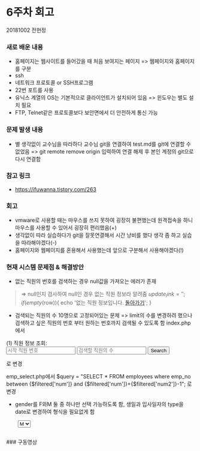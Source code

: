 # 6주차 회고
20181002 전현정
### 새로 배운 내용
 - 홈페이지는 웹사이트를 들어갔을 때 처음 보여지는 페이지 => 웹페이지와 홈페이지를 구분
 - ssh 
  - 네트워크 프로토콜 or SSH프로그램
  - 22번 포트를 사용
  - 유닉스 계열의 OS는 기본적으로 클라이언트가 설치되어 있음 => 윈도우는 별도 설치 필요
  - FTP, Telnet같은 프로토콜보다 보안면에서 더 안전하게 통신 가능

### 문제 발생 내용
 - 별 생각없이 교수님을 따라하다 교수님 git을 연결하여 test.md를 git에 연결할 수 없었음
    => git remote remove origin 입력하여 연결 해제 후 본인 계정의 git으로 다시 연결함
  
### 참고 링크
 - https://ifuwanna.tistory.com/263

### 회고
- vmware로 사용할 때는 마우스를 쓰지 못하여 굉장히 불편했는데 원격접속을 하니 마우스를 사용할 수 있어서 굉장히 편리했음(+)
- 생각없이 따라 실습하다가 git을 잘못연결해서 시간 낭비를 했다 생각 좀 하고 실습을 따라해야겠다(-)
- 홈페이지와 웹페이지를 혼용해서 사용했는데 앞으로 구분해서 사용해야겠다(!)

### 현재 시스템 문제점 & 해결방안
- 없는 직원의 번호를 검색하는 경우 null값을 가져오는 에러가 존재
> => null인지 검사하여 null인 경우 없는 직원 정보라 알려줌
  $update_link ='';
  if(empty($row)){
    echo '없는 직원 정보입니다. <a href="index.php">돌아가기</a>';
  }
- 검색되는 직원의 수 10명으로 고정되어있는 문제
 => limit의 수를 변경하려 했으나 검색하고 싶은 직원의 번호 부터 원하는 번호까지 검색될 수 있도록 함
 index.php에서
 <form action = "emp_select.php" method = "POST">
 (1) 직원 정보 조회: <br>
 <input type = "text" name = "num" placeholder = "시작 직원 번호">
 <input type = "text" name = "num2" placeholder = "검색할 직원의 수">
 <input type = "submit" value = "Search">
 </form> 로 변경

 emp_select.php에서
 $query = "SELECT * FROM employees where emp_no between {$filtered['num']} and {$filtered['num']}+{$filtered['num2']}-1";
 로 변경

- gender를 F와M 둘 중 하나만 선택 가능하도록 함, 생일과 입사일자의 type을 date로 변경하여 형식을 필요없게 함
   <pre><code> <select name = "gender">
    <option value="M">M</option>
    <option value="F">F</option>
    </select><br> </code>
</pre>
### 구동영상


